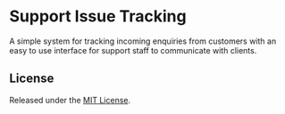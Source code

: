 # Support Issue Tracking
A simple system for tracking incoming enquiries from customers with an easy to use interface for support staff to communicate with clients.

## License
Released under the [MIT License](http://www.opensource.org/licenses/MIT).

